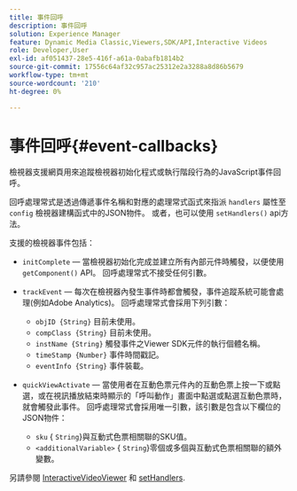 ```yaml
---
title: 事件回呼
description: 事件回呼
solution: Experience Manager
feature: Dynamic Media Classic,Viewers,SDK/API,Interactive Videos
role: Developer,User
exl-id: af051437-28e5-416f-a61a-0abafb1814b2
source-git-commit: 17556c64af32c957ac25312e2a3288a8d86b5679
workflow-type: tm+mt
source-wordcount: '210'
ht-degree: 0%

---
```


# 事件回呼{#event-callbacks}

檢視器支援網頁用來追蹤檢視器初始化程式或執行階段行為的JavaScript事件回呼。

回呼處理常式是透過傳遞事件名稱和對應的處理常式函式來指派 `handlers` 屬性至 `config` 檢視器建構函式中的JSON物件。 或者，也可以使用 `setHandlers()` api方法。

支援的檢視器事件包括：

* `initComplete`  — 當檢視器初始化完成並建立所有內部元件時觸發，以便使用 `getComponent()` API。 回呼處理常式不接受任何引數。
* `trackEvent`  — 每次在檢視器內發生事件時都會觸發，事件追蹤系統可能會處理(例如Adobe Analytics)。 回呼處理常式會採用下列引數：

   * `objID {String}` 目前未使用。
   * `compClass {String}` 目前未使用。
   * `instName {String}` 觸發事件之Viewer SDK元件的執行個體名稱。
   * `timeStamp {Number}` 事件時間戳記。
   * `eventInfo {String}` 事件裝載。

* `quickViewActivate`  — 當使用者在互動色票元件內的互動色票上按一下或點選，或在視訊播放結束時顯示的「呼叫動作」畫面中點選或點選互動色票時，就會觸發此事件。 回呼處理常式會採用唯一引數，該引數是包含以下欄位的JSON物件：

   * `sku` { `String`}與互動式色票相關聯的SKU值。
   * `<additionalVariable>` { `String`}零個或多個與互動式色票相關聯的額外變數。

另請參閱 [InteractiveVideoViewer](../../c-html5-aem-asset-viewers/c-html5-aem-int-video/c-html5-aem-int-video-javascriptapiref/r-html5-aem-int-video-javascriptapiref-interactivevideo.md#reference-bd16cadc0c054fafb0db4994741d47cd) 和 [setHandlers](../../c-html5-aem-asset-viewers/c-html5-aem-int-video/c-html5-aem-int-video-javascriptapiref/r-html5-aem-int-video-javascriptapiref-sethandlers.md#reference-d76f126ac4354dc282e56afd49a0c643).
